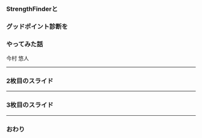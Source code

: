 ### StrengthFinderと
### グッドポイント診断を
### やってみた話

今村 悠人

---


### 2枚目のスライド


---


### 3枚目のスライド


---


### おわり
